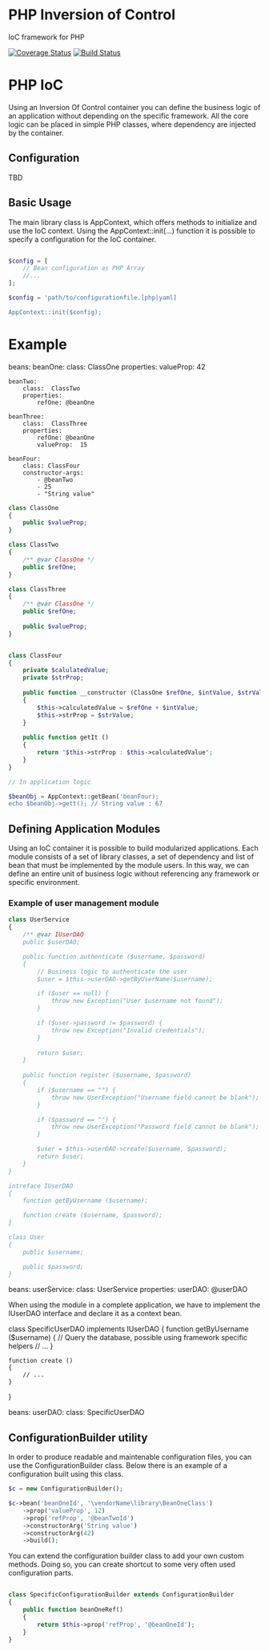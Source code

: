 PHP Inversion of Control
========================

IoC framework for PHP

[![Coverage Status](https://coveralls.io/repos/zeeke/php-spring/badge.png)](https://coveralls.io/r/zeeke/php-spring)
[![Build Status](https://travis-ci.org/zeeke/php-spring.png?branch=master)](https://travis-ci.org/zeeke/php-spring)

# PHP IoC

Using an Inversion Of Control container you can define the business
logic of an application without depending on the specific framework. All
the core logic can be placed in simple PHP classes, where dependency are
injected by the container.

## Configuration

TBD

## Basic Usage

The main library class is AppContext, which offers methods to
initialize and use the IoC context. Using the AppContext::init(...)
function it is possible to specify a configuration for the IoC
container.

```PHP

$config = [ 
    // Bean configuration as PHP Array
    //... 
];

$config = 'path/to/configurationfile.[php|yaml]

AppContext::init($config);

```

# Example

beans:
    beanOne:
        class:  ClassOne
        properties:
            valueProp: 42
    
    beanTwo:
        class:  ClassTwo
        properties:
            refOne: @beanOne
    
    beanThree:
        class:  ClassThree
        properties:
            refOne: @beanOne
            valueProp:  15
    
    beanFour:
        class: ClassFour
        constructor-args:
            - @beanTwo
            - 25
            - "String value"

```PHP
class ClassOne
{
    public $valueProp;
}

class ClassTwo
{
    /** @var ClassOne */
    public $refOne;
}

class ClassThree
{
    /** @var ClassOne */
    public $refOne;
    
    public $valueProp;
}


class ClassFour
{
    private $calulatedValue;
    private $strProp;
    
    public function __constructor (ClassOne $refOne, $intValue, $strValue)
    {
        $this->calculatedValue = $refOne + $intValue;
        $this->strProp = $strValue;
    }
    
    public function getIt ()
    {
        return "$this->strProp : $this->calculatedValue";
    }
}

// In application logic

$beanObj = AppContext::getBean('beanFour);
echo $beanObj->gett(); // String value : 67

```


## Defining Application Modules

Using an IoC container it is possible to build modularized applications.
Each module consists of a set of library classes, a set of dependency
and list of bean that must be implemented by the module users.
In this way, we can define an entire unit of business logic without
referencing any framework or specific environment.

### Example of user management module

```PHP
class UserService
{
    /** @var IUserDAO
    public $userDAO;

    public function authenticate ($username, $password)
    {
        // Business logic to authenticate the user
        $user = $this->userDAO->getByUserName($username);

        if ($user == null) {
            throw new Exception("User $username not found");
        }

        if ($user->password != $password) {
            throw new Exception("Invalid credentials");
        }
        
        return $user;
    }
    
    public function register ($username, $password)
    {
        if ($username == "") {
            throw new UserException("Username field cannot be blank");
        }

        if ($password == "") {
            throw new UserException("Password field cannot be blank");
        }

        $user = $this->userDAO->create($username, $password);
        return $user;
    }
}

intreface IUserDAO
{
    function getByUsername ($username);

    function create ($username, $password);
}

class User
{
    public $username;

    public $password;
}

```

beans:
    userService:
        class: UserService
        properties:
            userDAO: @userDAO


When using the module in a complete application, we have to implement
the IUserDAO interface and declare it as a context bean.

class SpecificUserDAO implements IUserDAO
{
    function getByUsername ($username)
    {
        // Query the database, possible using framework specific helpers
        // ...
    }
    
    function create ()
    {
        // ...
    }
}

beans:
    userDAO:
        class:  SpecificUserDAO


## ConfigurationBuilder utility

In order to produce readable and maintenable configuration files, you
can use the ConfigurationBuilder class.
Below there is an example of a configuration built using this class.

```PHP
$c = new ConfigurationBuilder();

$c->bean('beanOneId', '\vendorName\library\BeanOneClass')
    ->prop('valueProp', 12)
    ->prop('refProp', '@beanTwoId')
    ->constructorArg('String value')
    ->constructorArg(42)
    ->build();


```

You can extend the configuration builder class to add your own custom
methods. Doing so, you can create shortcut to some very often used
configuration parts.

```PHP

class SpecificConfigurationBuilder extends ConfigurationBuilder
{
    public function beanOneRef()
    {
        return $this->prop('refProp', '@beanOneId');
    }
}

```

